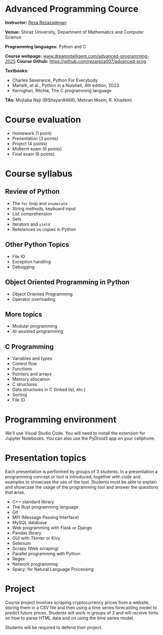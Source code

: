# Advanced Programming Cource

**Instructor:** [Reza Rezazadegan](https://www.linkedin.com/in/reza-rezazadegan-382601a8/)      

**Venue:** Shiraz University, Department of Mathematics and Computer Science      

**Programming languages:** Python and C   

**Course webpage:** www.dreamintelligent.com/advanced-programming-2025
**Course Github:** https://github.com/rezareza007/advanced-prog

**Textbooks:**
- Charles Severance, Python For Everybody
- Martelli, et al., Python in a Nutshell, 4th edition, 2023
- Kernighan, Ritchie, The C programming language

**TAs:** Mojtaba Naji (@Shayan8488), Mehran Moein, R. Khademi

# Course evaluation
- Homework (1 point)
- Presentation (3 points)
- Project (4 points)
- Midterm exam (6 points)
- Final exam (6 points)

# Course syllabus

## Review of Python
- The `for` loop and `enumerate`
- String methods, keyboard input
- List comprehension
- Sets
- Iterators and `yield`
- References vs copies in Python
## Other Python Topics
- File IO
- Exception handling
- Debugging
## Object Oriented Programming in Python
- Object Oriented Programming
- Operator overloading
## More topics
- Modular programming
- AI-assisted programming
## C Programming
- Variables and types
- Control flow
- Functions
- Pointers and arrays
- Memory allocation
- C structures
- Data structures in C (linked list, etc.)
- Sorting
- File IO



# Programming environment
We'll use Visual Studio Code. You will need to install the extension for Jupyter Notebooks.
You can also use the PyDroid3 app on your cellphone.

# Presentation topics
Each presentation is performed by groups of 3 students. In a presentation a programming concept or tool is introduced, together with code and examples to showcase the use of the tool. Students must be able to explain and showcase the usage of the programming tool and answer the questions that arise.  


- C++ standard library
- The Rust programming language
- Git
- MPI (Message Passing Interface)
- MySQL database
- Web programming with Flask or Django
- Pandas library
- GUI with Tkinter or Kivy
- Selenium
- Scrapy (Web scraping)
- Parallel programming with Python
- Regex
- Network programming
- Spacy: for Natural Language Processing


# Project
Course project involves scraping cryptocurrency prices from a website, storing them in a CSV file and then using a time series forecasting model to predict future prices. Students will work in groups of 2 and will receive hints on how to parse HTML data and on using the time series model. 

Students will be required to defend their project.
